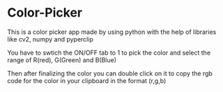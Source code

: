 # Color-Picker

This is a color picker app made by using python with the help of libraries like cv2, numpy and pyperclip

You have to swtich the ON/OFF tab to 1 to pick the color and select the range of R(red), G(Green) and B(Blue)

Then after finalizing the color you can double click on it to copy the rgb code for the color in your clipboard in the format (r,g,b)
